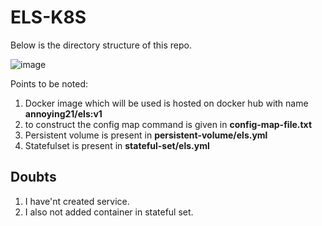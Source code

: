 # ELS-K8S
Below is the directory structure of this repo.

![image](https://user-images.githubusercontent.com/32765126/219086372-b65390b9-fd2b-4383-9ef4-cf9b8864f78c.png)


Points to be noted:
1. Docker image which will be used is hosted on docker hub with name **annoying21/els:v1**
2. to construct the config map command is given in **config-map-file.txt**
3. Persistent volume is present in **persistent-volume/els.yml**
4. Statefulset is present in **stateful-set/els.yml**

## Doubts
1. I have'nt created service.
2. I also not added container in stateful set.
